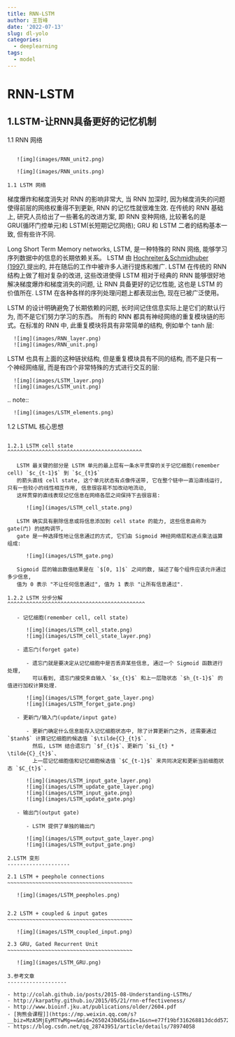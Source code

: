 ```yaml
---
title: RNN-LSTM
author: 王哲峰
date: '2022-07-13'
slug: dl-yolo
categories:
  - deeplearning
tags:
  - model
---
```


RNN-LSTM
=======================

1.LSTM-让RNN具备更好的记忆机制
-------------------------------------------

1.1 RNN 网络
~~~~~~~~~~~~~~~~~~~~~~~~~~~~~~~~~~~~~~~~~~

   ![img](images/RNN_unit2.png)

   ![img](images/RNN_units.png)

1.1 LSTM 网络
~~~~~~~~~~~~~~~~~~~~~~~~~~~~~~~~~~~~~~~~~~~

   梯度爆炸和梯度消失对 RNN 的影响非常大, 当 RNN 加深时, 因为梯度消失的问题使得前层的网络权重得不到更新, RNN 的记忆性就很难生效. 
   在传统的 RNN 基础上, 研究人员给出了一些著名的改进方案, 即 RNN 变种网络, 比较著名的是 GRU(循环门控单元)和 LSTM(长短期记忆网络); 
   GRU 和 LSTM 二者的结构基本一致, 但有些许不同.
   
   Long Short Term Memory networks, LSTM, 是一种特殊的 RNN 网络, 能够学习序列数据中的信息的长期依赖关系。
   LSTM 由 [Hochreiter＆Schmidhuber (1997) ](http://www.bioinf.jku.at/publications/older/2604.pdf)  提出的, 
   并在随后的工作中被许多人进行提炼和推广. LSTM 在传统的 RNN 结构上做了相对复杂的改进, 
   这些改进使得 LSTM 相对于经典的 RNN 能够很好地解决梯度爆炸和梯度消失的问题, 让 RNN 具备更好的记忆性能, 
   这也是 LSTM 的价值所在. LSTM 在各种各样的序列处理问题上都表现出色, 现在已被广泛使用。

   LSTM 的设计明确避免了长期依赖的问题, 长时间记住信息实际上是它们的默认行为, 而不是它们努力学习的东西。
   所有的 RNN 都具有神经网络的重复模块链的形式。在标准的 RNN 中, 此重复模块将具有非常简单的结构, 例如单个 tanh 层:

      ![img](images/RNN_layer.png)
      ![img](images/RNN_unit.png)

   LSTM 也具有上面的这种链状结构, 但是重复模块具有不同的结构, 而不是只有一个神经网络层, 而是有四个非常特殊的方式进行交互的层:

      ![img](images/LSTM_layer.png)
      ![img](images/LSTM_unit.png)

   .. note:: 

      ![img](images/LSTM_elements.png)

1.2 LSTML 核心思想
~~~~~~~~~~~~~~~~~~~~~~~~~~~~~~~~~~~~~~~~~~~

1.2.1 LSTM cell state
^^^^^^^^^^^^^^^^^^^^^^^^^^^^^^^^^^^^^^^^^^^

   LSTM 最关键的部分是 LSTM 单元的最上层有一条水平贯穿的关于记忆细胞(remember cell) `$c_{t-1}$` 到 `$c_{t}$` 
   的箭头直线 cell state, 这个单元状态有点像传送带, 它在整个链中一直沿直线运行, 只有一些较小的线性相互作用, 信息很容易不加改动地流动, 
   这样贯穿的直线表现记忆信息在网络各层之间保持下去很容易:

      ![img](images/LSTM_cell_state.png)
      
   LSTM 确实具有删除信息或将信息添加到 cell state 的能力, 这些信息由称为 gate(门) 的结构调节, 
   gate 是一种选择性地让信息通过的方式, 它们由 Sigmoid 神经网络层和逐点乘法运算组成:

      ![img](images/LSTM_gate.png)
      
   Sigmoid 层的输出数值结果是在 `$[0, 1]$` 之间的数, 描述了每个组件应该允许通过多少信息, 
   值为 0 表示 "不让任何信息通过", 值为 1 表示 "让所有信息通过".

1.2.2 LSTM 分步分解
^^^^^^^^^^^^^^^^^^^^^^^^^^^^^^^^^^^^^^^^^^^^

   - 记忆细胞(remember cell, cell state)

      ![img](images/LSTM_cell_state.png)
      ![img](images/LSTM_cell_state_layer.png)

   - 遗忘门(forget gate)

      - 遗忘门就是要决定从记忆细胞中是否丢弃某些信息, 通过一个 Sigmoid 函数进行处理, 
        可以看到, 遗忘门接受来自输入 `$x_{t}$` 和上一层隐状态 `$h_{t-1}$` 的值进行加权计算处理.
      
      ![img](images/LSTM_forget_gate_layer.png)
      ![img](images/LSTM_forget_gate.png)

   - 更新门/输入门(update/input gate)

      - 更新门确定什么信息能存入记忆细胞状态中, 除了计算更新门之外, 还需要通过 `$tanh$` 计算记忆细胞的候选值 `$\tilde{C}_{t}$`.
        然后, LSTM 结合遗忘门 `$f_{t}$`、更新门 `$i_{t} * \tilde{C}_{t}$`、
        上一层记忆细胞值和记忆细胞候选值 `$C_{t-1}$` 来共同决定和更新当前细胞状态 `$C_{t}$`.
      
      ![img](images/LSTM_input_gate_layer.png)
      ![img](images/LSTM_update_gate_layer.png)
      ![img](images/LSTM_input_gate.png)
      ![img](images/LSTM_update_gate.png)

   - 输出门(output gate)

      - LSTM 提供了单独的输出门

      ![img](images/LSTM_output_gate_layer.png)
      ![img](images/LSTM_output_gate.png)

2.LSTM 变形
--------------------

2.1 LSTM + peephole connections
~~~~~~~~~~~~~~~~~~~~~~~~~~~~~~~~~~~~~~~~

   ![img](images/LSTM_peepholes.png)
   

2.2 LSTM + coupled & input gates
~~~~~~~~~~~~~~~~~~~~~~~~~~~~~~~~~~~~~~~~

   ![img](images/LSTM_coupled_input.png)

2.3 GRU, Gated Recurrent Unit
~~~~~~~~~~~~~~~~~~~~~~~~~~~~~~~~~~~~~~~~

   ![img](images/LSTM_GRU.png)

3.参考文章
-------------------

- http://colah.github.io/posts/2015-08-Understanding-LSTMs/
- http://karpathy.github.io/2015/05/21/rnn-effectiveness/
- http://www.bioinf.jku.at/publications/older/2604.pdf
- [狗熊会课程]](https://mp.weixin.qq.com/s?__biz=MzA5MjEyMTYwMg==&mid=2650243045&idx=1&sn=e77f19bf316268813dcdd572a0b49213&chksm=88722088bf05a99e6ce2759808781884aa69c8de831cd4c27fc8198698b42289923ee41eee33&scene=21#wechat_redirect)
- https://blog.csdn.net/qq_28743951/article/details/78974058
